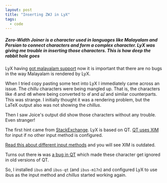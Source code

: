 ```yaml
---
layout: post
title: "Inserting ZWJ in LyX"
tags:
  - code
---
```


##### Zero-Width Joiner is a character used in languages like Malayalam and Persian to connect characters and form a complex character. LyX was giving me trouble in inserting those characters. This is how deep the rabbit hole goes #####

LyX having [got malayalam support](../lyx-malayalam-support/) now it is important that there are no bugs in the way Malayalam is rendered by LyX.

When I tried copy pasting some text into LyX I immediately came across an issue. The *chillu* characters were being mangled up. That is, the characters like ര്‍ and ല്‍ where being converted to ര് and ല് and similar counterparts. This was strange. I initially thought it was a rendering problem, but the LaTeX output also was not showing the *chillus*.

Then I saw Joice's output did show those characters without any trouble. Even stranger!

The first hint came from [StackExchange](https://tex.stackexchange.com/a/313116). LyX is based on QT. [QT uses XIM](https://bugreports.qt.io/browse/QTBUG-8?focusedCommentId=112955&page=com.atlassian.jira.plugin.system.issuetabpanels:comment-tabpanel#comment-112955) for input if no other input method is configured.

[Read this about different input methods](https://unix.stackexchange.com/a/262220) and you will see XIM is outdated.

Turns out there ~~is~~ was [a bug in QT](https://bugreports.qt.io/browse/QTBUG-42074) which made these character get ignored in old versions of QT.

So, I installed `ibus` and `ibus-qt` (and `ibus-m17n`) and configured LyX to use ibus as the input method and *chillus* started working again.
